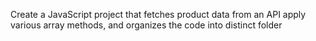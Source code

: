 Create a JavaScript project that fetches product data from an API apply various array methods, and organizes the code into distinct folder
